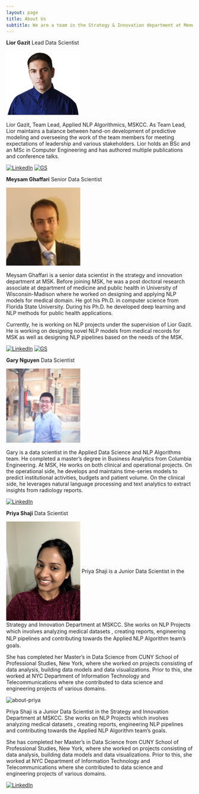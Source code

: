 ```yaml
---
layout: page
title: About Us
subtitle: We are a team in the Strategy & Innovation department at Memorial Sloan Kettering Cancer Center.
---
```


**Lior Gazit**
Lead Data Scientist

<p align="left">
  <img src="https://github.com/msk-nlp/anlpablog/blob/main/assets/img/about-lior.jpg" alt="about-lior" width="200"/>
</p>

Lior Gazit, Team Lead, Applied NLP Algorithmics, MSKCC.
As Team Lead, Lior maintains a balance between hand-on development of predictive modeling and overseeing the work of the team members for meeting expectations of leadership and various stakeholders.
Lior holds an BSc and an MSc in Computer Engineering and has authored multiple publications and conference talks.

[![LinkedIn](https://img.shields.io/badge/LinkedIn-blue?logo=Linkedin)](https://www.linkedin.com/in/liorgazit)
[![GS](https://img.shields.io/badge/Google%20Scholar-white?logo=GoogleScholar)](https://scholar.google.co.il/citations?user=P5AVxaIAAAAJ&hl=en)

**Meysam Ghaffari**
Senior Data Scientist

<p align="left">
  <img src="https://github.com/msk-nlp/anlpablog/blob/main/assets/img/about-meysam.jpg" alt="about-meysam" width="200"/>
</p>

Meysam Ghaffari is a senior data scientist in the strategy and innovation department at MSK. Before joining MSK, he was a post doctoral research associate at department of medicine and public health in University of Wisconsin-Madison where he worked on designing and applying NLP models for medical domain. He got his Ph.D. in computer science from Florida State University. During his Ph.D. he developed deep learning and NLP methods for public health applications. 

Currently, he is working on NLP projects under the supervision of Lior Gazit. He is working on designing novel NLP models from medical records for MSK as well as designing NLP pipelines based on the needs of the MSK.

[![LinkedIn](https://img.shields.io/badge/LinkedIn-blue?logo=Linkedin)](https://www.linkedin.com/in/meysam-ghaffari-a2553088/)
[![GS](https://img.shields.io/badge/Google%20Scholar-white?logo=GoogleScholar)](https://scholar.google.com/citations?user=gmmWYkcAAAAJ&hl=en)

**Gary Nguyen**
Data Scientist

<p align="left">
  <img src="https://github.com/msk-nlp/anlpablog/blob/main/assets/img/about-gary.jpg" alt="about-gary" width="200"/>
</p>

Gary is a data scientist in the Applied Data Science and NLP Algorithms team. He completed a master’s degree in Business Analytics from Columbia Engineering. At MSK, He works on both clinical and operational projects. On the operational side, he develops and maintains time-series models to predict institutional activities, budgets and patient volume. On the clinical side, he leverages natural language processing and text analytics to extract insights from radiology reports. 

[![LinkedIn](https://img.shields.io/badge/LinkedIn-blue?logo=Linkedin)](https://www.linkedin.com/in/hnguyen1174/)

**Priya Shaji**
Data Scientist

<img style='vertical-align:middle;' src='https://github.com/msk-nlp/anlpablog/blob/main/assets/img/about-priya.jpg' width="200">
<div style='vertical-align:middle; display:inline;'>
Priya Shaji is a Junior Data Scientist in the Strategy and Innovation Department at MSKCC. She works on NLP Projects which involves analyzing medical datasets , creating reports, engineering NLP pipelines and contributing towards the Applied NLP Algorithm team’s goals.

She has completed her Master’s in Data Science from CUNY School of Professional Studies, New York, where she worked on projects consisting of data analysis, building data models and data visualizations. Prior to this, she worked at NYC Department of Information Technology and Telecommunications where she contributed to data science and engineering projects of various domains.
</div>

<p align="left">
  <img src="https://github.mskcc.org/pages/nguyenh/nlp_blog/assets/img/about-priya.jpg" alt="about-priya" width="200"/>
</p>


Priya Shaji is a Junior Data Scientist in the Strategy and Innovation Department at MSKCC. She works on NLP Projects which involves analyzing medical datasets , creating reports, engineering NLP pipelines and contributing towards the Applied NLP Algorithm team’s goals.

She has completed her Master’s in Data Science from CUNY School of Professional Studies, New York, where she worked on projects consisting of data analysis, building data models and data visualizations. Prior to this, she worked at NYC Department of Information Technology and Telecommunications where she contributed to data science and engineering projects of various domains.

[![LinkedIn](https://img.shields.io/badge/LinkedIn-blue?logo=Linkedin)](www.linkedin.com/in/priyashaji)

